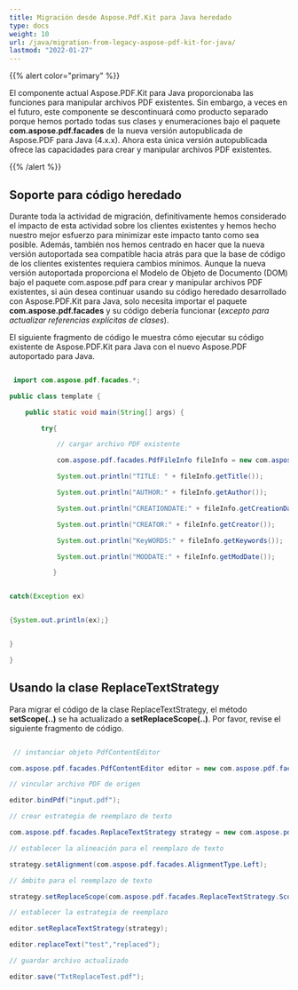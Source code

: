 ```yaml
---
title: Migración desde Aspose.Pdf.Kit para Java heredado
type: docs
weight: 10
url: /java/migration-from-legacy-aspose-pdf-kit-for-java/
lastmod: "2022-01-27"
---
```


{{% alert color="primary" %}}

El componente actual Aspose.PDF.Kit para Java proporcionaba las funciones para manipular archivos PDF existentes. Sin embargo, a veces en el futuro, este componente se descontinuará como producto separado porque hemos portado todas sus clases y enumeraciones bajo el paquete **com.aspose.pdf.facades** de la nueva versión autopublicada de Aspose.PDF para Java (4.x.x). Ahora esta única versión autopublicada ofrece las capacidades para crear y manipular archivos PDF existentes.

{{% /alert %}}

## Soporte para código heredado

Durante toda la actividad de migración, definitivamente hemos considerado el impacto de esta actividad sobre los clientes existentes y hemos hecho nuestro mejor esfuerzo para minimizar este impacto tanto como sea posible.
 Además, también nos hemos centrado en hacer que la nueva versión autoportada sea compatible hacia atrás para que la base de código de los clientes existentes requiera cambios mínimos. Aunque la nueva versión autoportada proporciona el Modelo de Objeto de Documento (DOM) bajo el paquete com.aspose.pdf para crear y manipular archivos PDF existentes, si aún desea continuar usando su código heredado desarrollado con Aspose.PDF.Kit para Java, solo necesita importar el paquete **com.aspose.pdf.facades** y su código debería funcionar (*excepto para actualizar referencias explícitas de clases*).

El siguiente fragmento de código le muestra cómo ejecutar su código existente de Aspose.PDF.Kit para Java con el nuevo Aspose.PDF autoportado para Java.

```java

 import com.aspose.pdf.facades.*;

public class template {

    public static void main(String[] args) {

        try{

            // cargar archivo PDF existente

            com.aspose.pdf.facades.PdfFileInfo fileInfo = new com.aspose.pdf.facades.PdfFileInfo("input.pdf");

            System.out.println("TITLE: " + fileInfo.getTitle());

            System.out.println("AUTHOR:" + fileInfo.getAuthor());

            System.out.println("CREATIONDATE:" + fileInfo.getCreationDate());

            System.out.println("CREATOR:" + fileInfo.getCreator());

            System.out.println("KeyWORDS:" + fileInfo.getKeywords());

            System.out.println("MODDATE:" + fileInfo.getModDate());

           }


catch(Exception ex)


{System.out.println(ex);}


}

}
```

## Usando la clase ReplaceTextStrategy

Para migrar el código de la clase ReplaceTextStrategy, el método **setScope(..)** se ha actualizado a **setReplaceScope(..)**. Por favor, revise el siguiente fragmento de código.

```java

 // instanciar objeto PdfContentEditor

com.aspose.pdf.facades.PdfContentEditor editor = new com.aspose.pdf.facades.PdfContentEditor();

// vincular archivo PDF de origen

editor.bindPdf("input.pdf");

// crear estrategia de reemplazo de texto

com.aspose.pdf.facades.ReplaceTextStrategy strategy = new com.aspose.pdf.facades.ReplaceTextStrategy();

// establecer la alineación para el reemplazo de texto

strategy.setAlignment(com.aspose.pdf.facades.AlignmentType.Left);

// ámbito para el reemplazo de texto

strategy.setReplaceScope(com.aspose.pdf.facades.ReplaceTextStrategy.Scope.REPLACE_ALL);

// establecer la estrategia de reemplazo

editor.setReplaceTextStrategy(strategy);

editor.replaceText("test","replaced");

// guardar archivo actualizado

editor.save("TxtReplaceTest.pdf");
```